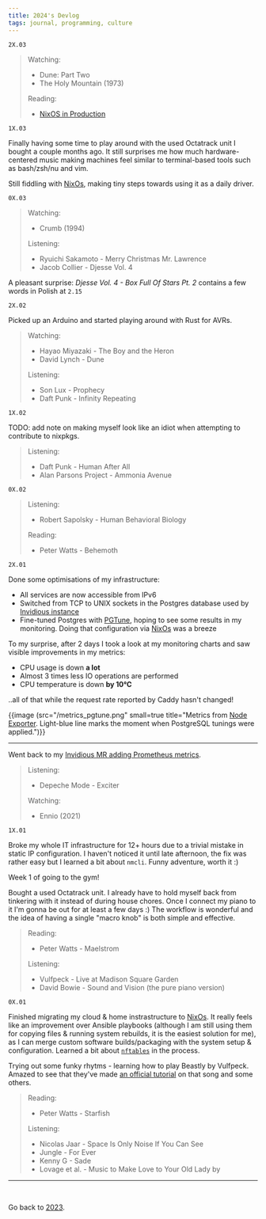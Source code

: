```yaml
---
title: 2024's Devlog
tags: journal, programming, culture
---
```


<!-- S05E14 -->

```
2X.03
```

>Watching:
>
>- Dune: Part Two
>- The Holy Mountain (1973)
>
>
>Reading:
>
>- [NixOS in Production](https://github.com/Gabriella439/nixos-in-production)

```
1X.03
```

Finally having some time to play around with the
used Octatrack unit I bought a couple months ago. It
still surprises me how much hardware-centered music
making machines feel similar to terminal-based tools
such as bash/zsh/nu and vim.

Still fiddling with [NixOs](/nixos), making tiny steps towards
using it as a daily driver.

```
0X.03
```

>Watching:
>
>- Crumb (1994)
>
>Listening:
>
>- Ryuichi Sakamoto - Merry Christmas Mr. Lawrence
>- Jacob Collier - Djesse Vol. 4

A pleasant surprise: *Djesse Vol. 4 - Box Full Of Stars Pt. 2* contains a few
words in Polish at `2.15`


```
2X.02
```

Picked up an Arduino and started playing around with
Rust for AVRs.

>Watching:
>
>- Hayao Miyazaki - The Boy and the Heron
>- David Lynch - Dune
>
>Listening:
>
>- Son Lux - Prophecy
>- Daft Punk - Infinity Repeating


```
1X.02
```

TODO: add note on making myself look like an idiot when attempting to contribute to nixpkgs.

>Listening:
>
>- Daft Punk - Human After All
>- Alan Parsons Project - Ammonia Avenue


```
0X.02
```

>Listening:
>
>- Robert Sapolsky - Human Behavioral Biology
>
>Reading:
>
>- Peter Watts - Behemoth


```
2X.01
```

Done some optimisations of my infrastructure:

- All services are now accessible from IPv6
- Switched from TCP to UNIX sockets in the Postgres database used
  by [Invidious instance](https://invidious.baczek.me/)
- Fine-tuned Postgres with
  [PGTune](https://pgtune.leopard.in.ua/), hoping to see some
  results in my monitoring. Doing that configuration via
  [NixOs](/nixos) was a breeze

To my surprise, after 2 days I took a look at my monitoring
charts and saw visible improvements in my metrics:

- CPU usage is down **a lot**
- Almost 3 times less IO operations are performed
- CPU temperature is down **by 10℃**

..all of that while the request rate reported by Caddy hasn't
changed!

{{image (src="/metrics_pgtune.png" small=true title="Metrics from [Node Exporter](https://github.com/prometheus/node_exporter). Light-blue line marks the moment when PostgreSQL tunings were applied.")}}

---

Went back to my [Invidious MR adding Prometheus
metrics](https://github.com/iv-org/invidious/pull/3576).

>Listening:
>
>- Depeche Mode - Exciter
>
>Watching:
>
>- Ennio (2021)


```
1X.01
```

Broke my whole IT infrastructure for 12+ hours due to a trivial mistake in
static IP configuration. I haven't noticed it until late afternoon, the fix was
rather easy but I learned a bit about `nmcli`. Funny adventure, worth it :)

Week 1 of going to the gym!

Bought a used Octatrack unit. I already have to hold myself back from tinkering
with it instead of during house chores. Once I connect my piano to it I'm gonna
be out for at least a few days :) The workflow is wonderful and the idea of
having a single "macro knob" is both simple and effective.

>Reading:
>
>- Peter Watts - Maelstrom
>
>Listening:
>
>- Vulfpeck - Live at Madison Square Garden
>- David Bowie - Sound and Vision (the pure piano version)


```
0X.01
```

Finished migrating my cloud & home instrastructure to [NixOs](/nixos). It
really feels like an improvement over Ansible playbooks (although I am still
using them for copying files & running system rebuilds, it is the easiest
solution for me), as I can merge custom software builds/packaging with the system
setup & configuration. Learned a bit about [`nftables`](https://nftables.org)
in the process.

Trying out some funky rhytms - learning how to play Beastly by Vulfpeck. Amazed
to see that they've made [an official
tutorial](https://www.youtube.com/watch?v=KQRV0c1KXYc) on that song and some
others.


>Reading:
>
>- Peter Watts - Starfish
>
>Listening:
>
>- Nicolas Jaar - Space Is Only Noise If You Can See
>- Jungle - For Ever
>- Kenny G - Sade
>- Lovage et al. - Music to Make Love to Your Old Lady by

---

<br>

Go back to [2023](/2023).

<br>
